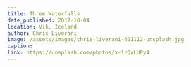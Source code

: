 ```yaml
---
title: Three Waterfalls
date_published: 2017-10-04
location: Vik, Iceland
author: Chris Liverani
image: /assets/images/chris-liverani-401112-unsplash.jpg
caption: 
link: https://unsplash.com/photos/x-1rQxLUPy4
---
```


